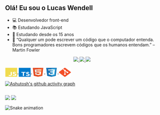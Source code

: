 ## Olá! Eu sou o Lucas Wendell

- 💻 Desenvolvedor front-end
- 📚 Estudando JavaScript
- 🧠 Estudando desde os 15 anos
- 📍 “Qualquer um pode escrever um código que o computador entenda. Bons programadores escrevem códigos que os humanos entendam.” – Martin Fowler

<div align="center">
  <a href="https://github.com/lucas-wendell">
  <img height="180em" src="https://github-readme-stats.vercel.app/api?username=lucas-wendell&theme=dark&hide_border=true&include_all_commits=true&count_private=false"/>
      <img height="180em" src="https://github-readme-streak-stats.herokuapp.com/?user=lucas-wendell&theme=dark&hide_border=true"/>
  <img height="180em" src="https://github-readme-stats.vercel.app/api/top-langs/?username=lucas-wendell&theme=dark&hide_border=true&include_all_commits=true&count_private=false&layout=compact"/>
</div>

<div style="display: inline_block"><br>
  <img align="center" alt="Lucas-Js" height="30" width="40"               src="https://raw.githubusercontent.com/devicons/devicon/master/icons/javascript/javascript-plain.svg">
  <img align="center" alt="Lucas-Ts" height="30" width="40" src="https://github.com/devicons/devicon/blob/master/icons/typescript/typescript-plain.svg">
  <img align="center" alt="Lucas-HTML" height="30" width="40" src="https://raw.githubusercontent.com/devicons/devicon/master/icons/html5/html5-original.svg">
  <img align="center" alt="Lucas-CSS" height="30" width="40" src="https://raw.githubusercontent.com/devicons/devicon/master/icons/css3/css3-original.svg">
  <img align="center" alt="Lucas-GIT" height="30" width="40" src="https://github.com/devicons/devicon/blob/master/icons/git/git-original.svg">
</div>
  
[![Ashutosh's github activity graph](https://github-readme-activity-graph.cyclic.app/graph?username=lucas-wendell&bg_color=ede9e6&color=1b3849&line=1b3849&point=ff6f4a&area=true&hide_border=true)](https://github.com/ashutosh00710/github-readme-activity-graph)
##
  
<div>
    <a href="https://www.instagram.com/lucas_whll/" target="_blank"><img src="https://img.shields.io/badge/-Instagram-%23E4405F?style=for-the-badge&logo=instagram&logoColor=white" target="_blank"></a>
    <a href="https://www.linkedin.com/in/lucas-wendell-0271a022a/" target="_blank"><img src="https://img.shields.io/badge/-LinkedIn-%230077B5?style=for-the-badge&logo=linkedin&logoColor=white" target="_blank"></a> 
  
   ![Snake animation](https://github.com/lucas-wendell/lucas-wendell/blob/output/github-contribution-grid-snake.svg)
</div>
